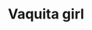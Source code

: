 ---
title: Vaquita girl
date: 
draft: false

# descripcion
description : Pulsera de plata 925

materials: Plata 925

color: Plata y rojo

dimensions: 16cm largo

code: 03-09-0568

type: "Pulseras"

categories: []

# Images
# first image will be shown in the product page
images:
  # - image: "images/path_to_image"
  # La ubicacion de las imagenes es imagenes/Pulseras/Pulseras.Plata/03-09-0568-vaquita-girl
  - image: "./images/pulseras/plata/03-09-0568.JPG"
---